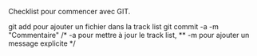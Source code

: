 Checklist pour commencer avec GIT.

git add pour ajouter un fichier dans la track list
git commit -a -m "Commentaire" 
/* -a pour mettre à jour le track list,
** -m pour ajouter un message explicite
*/
